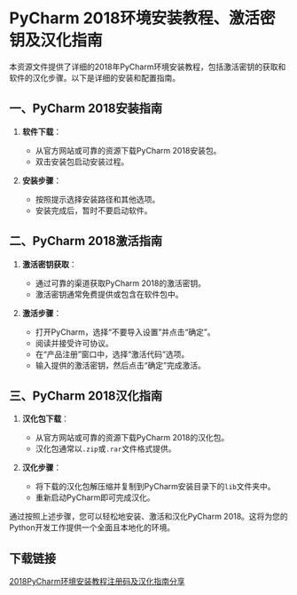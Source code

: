 # PyCharm 2018环境安装教程、激活密钥及汉化指南

本资源文件提供了详细的2018年PyCharm环境安装教程，包括激活密钥的获取和软件的汉化步骤。以下是详细的安装和配置指南。

## 一、PyCharm 2018安装指南

1. **软件下载**：
   - 从官方网站或可靠的资源下载PyCharm 2018安装包。
   - 双击安装包启动安装过程。

2. **安装步骤**：
   - 按照提示选择安装路径和其他选项。
   - 安装完成后，暂时不要启动软件。

## 二、PyCharm 2018激活指南

1. **激活密钥获取**：
   - 通过可靠的渠道获取PyCharm 2018的激活密钥。
   - 激活密钥通常免费提供或包含在软件包中。

2. **激活步骤**：
   - 打开PyCharm，选择“不要导入设置”并点击“确定”。
   - 阅读并接受许可协议。
   - 在“产品注册”窗口中，选择“激活代码”选项。
   - 输入提供的激活密钥，然后点击“确定”完成激活。

## 三、PyCharm 2018汉化指南

1. **汉化包下载**：
   - 从官方网站或可靠的资源下载PyCharm 2018的汉化包。
   - 汉化包通常以`.zip`或`.rar`文件格式提供。

2. **汉化步骤**：
   - 将下载的汉化包解压缩并复制到PyCharm安装目录下的`lib`文件夹中。
   - 重新启动PyCharm即可完成汉化。

通过按照上述步骤，您可以轻松地安装、激活和汉化PyCharm 2018。这将为您的Python开发工作提供一个全面且本地化的环境。

## 下载链接

[2018PyCharm环境安装教程注册码及汉化指南分享](https://pan.quark.cn/s/fa05793714b0)